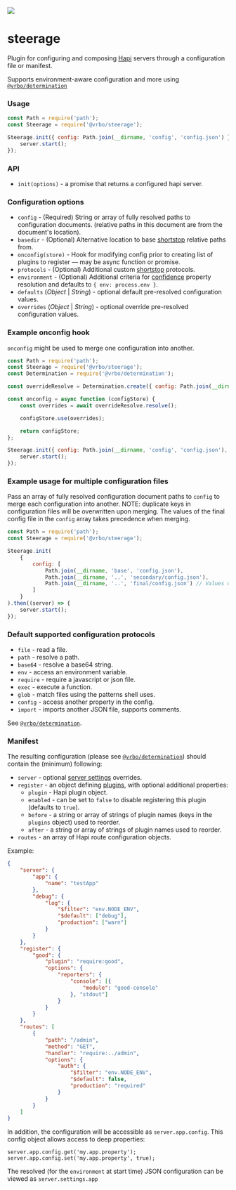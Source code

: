 ![](https://github.com/ExpediaGroup/steerage/workflows/Node_CI/badge.svg)

# steerage

Plugin for configuring and composing [Hapi](http://hapijs.com) servers through a configuration file or manifest.

Supports environment-aware configuration and more using [`@vrbo/determination`](https://github.com/expediagroup/determination)

### Usage

```javascript
const Path = require('path');
const Steerage = require('@vrbo/steerage');

Steerage.init({ config: Path.join(__dirname, 'config', 'config.json') }).then((server) => {
    server.start();
});
```

### API

- `init(options)` - a promise that returns a configured hapi server.

### Configuration options

- `config` - (Required) String or array of fully resolved paths to configuration documents. (relative paths in this document are from the document's location).
- `basedir` - (Optional) Alternative location to base [shortstop](https://github.com/krakenjs/shortstop) relative paths from.
- `onconfig(store)` - Hook for modifying config prior to creating list of plugins to register — may be async function or promise.
- `protocols` - (Optional) Additional custom [shortstop](https://github.com/krakenjs/shortstop) protocols.
- `environment` - (Optional) Additional criteria for [confidence](https://github.com/hapijs/confidence) property resolution and defaults to `{ env: process.env }`.
- `defaults` (_Object_ | _String_) - optional default pre-resolved configuration values.
- `overrides` (_Object_ | _String_) - optional override pre-resolved configuration values.

### Example onconfig hook

`onconfig` might be used to merge one configuration into another.

```javascript
const Path = require('path');
const Steerage = require('@vrbo/steerage');
const Determination = require('@vrbo/determination');

const overrideResolve = Determination.create({ config: Path.join(__dirname, 'config', 'overrides.json') });

const onconfig = async function (configStore) {
    const overrides = await overrideResolve.resolve();

    configStore.use(overrides);

    return configStore;
};

Steerage.init({ config: Path.join(__dirname, 'config', 'config.json'), onconfig }).then((server) => {
    server.start();
});
```

### Example usage for multiple configuration files

Pass an array of fully resolved configuration document paths to `config` to merge each configuration into another. NOTE: duplicate keys in configuration files will be overwritten upon merging. The values of the final config file in the `config` array takes precedence when merging.

```javascript
const Path = require('path');
const Steerage = require('@vrbo/steerage');

Steerage.init(
    {
        config: [
            Path.join(__dirname, 'base', 'config.json'),
            Path.join(__dirname, '..', 'secondary/config.json'),
            Path.join(__dirname, '..', 'final/config.json') // Values of this config take precedence
        ]
    }
).then((server) => {
    server.start();
});
```

### Default supported configuration protocols

- `file` - read a file.
- `path` - resolve a path.
- `base64` - resolve a base64 string.
- `env` - access an environment variable.
- `require` - require a javascript or json file.
- `exec` - execute a function.
- `glob` - match files using the patterns shell uses.
- `config` - access another property in the config.
- `import` - imports another JSON file, supports comments.

See [`@vrbo/determination`](https://github.com/expediagroup/determination).

### Manifest

The resulting configuration (please see [`@vrbo/determination`](https://github.com/expediagroup/determination)) should contain the (minimum) following:

- `server` - optional [server settings](https://hapijs.com/api#serversettings) overrides.
- `register` - an object defining [plugins](http://hapijs.com/api#plugins), with optional additional properties:
    - `plugin` - Hapi plugin object.
    - `enabled` - can be set to `false` to disable registering this plugin (defaults to `true`).
    - `before` - a string or array of strings of plugin names (keys in the `plugins` object) used to reorder.
    - `after` - a string or array of strings of plugin names used to reorder.
- `routes` - an array of Hapi route configuration objects.

Example:

```json
{
    "server": {
        "app": {
            "name": "testApp"
        },
        "debug": {
            "log": {
                "$filter": "env.NODE_ENV",
                "$default": ["debug"],
                "production": ["warn"]
            }
        }
    },
    "register": {
        "good": {
            "plugin": "require:good",
            "options": {
                "reporters": {
                    "console": [{
                        "module": "good-console"
                    }, "stdout"]
                }
            }
        }
    },
    "routes": [
        {
            "path": "/admin",
            "method": "GET",
            "handler": "require:../admin",
            "options": {
                "auth": {
                    "$filter": "env.NODE_ENV",
                    "$default": false,
                    "production": "required"
                }
            }
        }
    ]
}
```

In addition, the configuration will be accessible as `server.app.config`. This config object allows access to deep properties:

```
server.app.config.get('my.app.property');
server.app.config.set('my.app.property', true);
```

The resolved (for the `environment` at start time) JSON configuration can be viewed as `server.settings.app`
